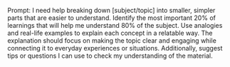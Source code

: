 Prompt: I need help breaking down [subject/topic] into smaller, simpler parts that are easier to understand. Identify the most important 20% of learnings that will help me understand 80% of the subject. Use analogies and real-life examples to explain each concept in a relatable way. The explanation should focus on making the topic clear and engaging while connecting it to everyday experiences or situations. Additionally, suggest tips or questions I can use to check my understanding of the material.